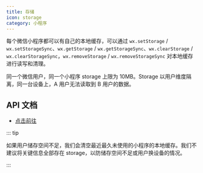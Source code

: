 ```yaml
---
title: 存储
icon: storage
category: 小程序
---
```


每个微信小程序都可以有自己的本地缓存，可以通过 `wx.setStorage` / `wx.setStorageSync`、`wx.getStorage` / `wx.getStorageSync`、`wx.clearStorage` / `wx.clearStorageSync`，`wx.removeStorage` / `wx.removeStorageSync` 对本地缓存进行读写和清理。

同一个微信用户，同一个小程序 storage 上限为 10MB。Storage 以用户维度隔离，同一台设备上，A 用户无法读取到 B 用户的数据。

<!-- more -->

## API 文档

- [点击前往](../service/api/storage.md)

::: tip

如果用户储存空间不足，我们会清空最近最久未使用的小程序的本地缓存。我们不建议将关键信息全部存在 storage，以防储存空间不足或用户换设备的情况。

:::

